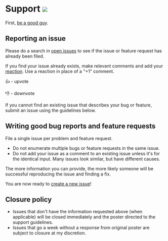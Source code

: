 # Support [![](https://isitmaintained.com/badge/resolution/crazy-max/goxx.svg)](https://isitmaintained.com/project/crazy-max/goxx)

First, [be a good guy](https://github.com/kossnocorp/etiquette/blob/master/README.md).

## Reporting an issue

Please do a search in [open issues](https://github.com/crazy-max/goxx/issues?utf8=%E2%9C%93&q=) to see if the issue
or feature request has already been filed.

If you find your issue already exists, make relevant comments and add your
[reaction](https://github.com/blog/2119-add-reactions-to-pull-requests-issues-and-comments). Use a reaction in
place of a "+1" comment.

:+1: - upvote

:-1: - downvote

If you cannot find an existing issue that describes your bug or feature, submit an issue using the guidelines below.

## Writing good bug reports and feature requests

File a single issue per problem and feature request.

* Do not enumerate multiple bugs or feature requests in the same issue.
* Do not add your issue as a comment to an existing issue unless it's for the identical input. Many issues look similar, but have different causes.

The more information you can provide, the more likely someone will be successful reproducing the issue and finding
a fix.

You are now ready to [create a new issue](https://github.com/crazy-max/goxx/issues/new/choose)!

## Closure policy

* Issues that don't have the information requested above (when applicable) will be closed immediately and the poster directed to the support guidelines.
* Issues that go a week without a response from original poster are subject to closure at my discretion.
